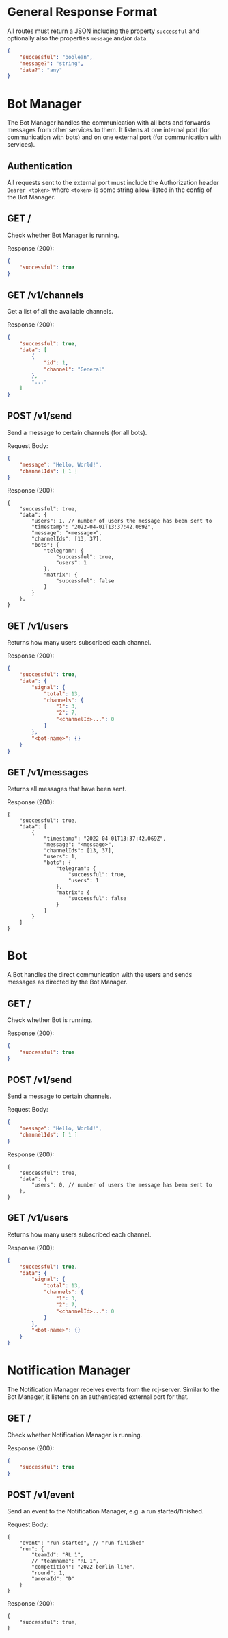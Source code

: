 # General Response Format

All routes must return a JSON including the property `successful` and optionally also the properties `message` and/or `data`.

```json
{
    "successful": "boolean",
    "message?": "string",
    "data?": "any"
}
```

# Bot Manager

The Bot Manager handles the communication with all bots and forwards messages from other services to them.
It listens at one internal port (for communication with bots) and on one external port (for communication with services).

## Authentication

All requests sent to the external port must include the Authorization header `Bearer <token>` where `<token>` is some string allow-listed in the config of the Bot Manager.

## GET /

Check whether Bot Manager is running.

Response (200):

```json
{
    "successful": true
}
```

## GET /v1/channels

Get a list of all the available channels.

Response (200):

```json
{
    "successful": true,
    "data": [
        {
            "id": 1,
            "channel": "General"
        },
        "..."
    ]
}
```

## POST /v1/send

Send a message to certain channels (for all bots).

Request Body:

```json
{
    "message": "Hello, World!",
    "channelIds": [ 1 ]
}
```

Response (200):

```jsonc
{
    "successful": true,
    "data": {
        "users": 1, // number of users the message has been sent to
        "timestamp": "2022-04-01T13:37:42.069Z",
        "message": "<message>",
        "channelIds": [13, 37],
        "bots": {
            "telegram": {
                "successful": true,
                "users": 1
            },
            "matrix": {
                "successful": false
            }
        }
    },
}
```

## GET /v1/users

Returns how many users subscribed each channel.

Response (200):

```json
{
    "successful": true,
    "data": {
        "signal": {
            "total": 13,
            "channels": {
                "1": 3,
                "2": 7,
                "<channelId>...": 0
            }
        },
        "<bot-name>": {}
    }
}
```

## GET /v1/messages

Returns all messages that have been sent.

Response (200):

```jsonc
{
    "successful": true,
    "data": [
        {
            "timestamp": "2022-04-01T13:37:42.069Z",
            "message": "<message>",
            "channelIds": [13, 37],
            "users": 1,
            "bots": {
                "telegram": {
                    "successful": true,
                    "users": 1
                },
                "matrix": {
                    "successful": false
                }
            }
        }
    ]
}
```

# Bot

A Bot handles the direct communication with the users and sends messages as directed by the Bot Manager.

## GET /

Check whether Bot is running.

Response (200):

```json
{
    "successful": true
}
```

## POST /v1/send

Send a message to certain channels.

Request Body:

```json
{
    "message": "Hello, World!",
    "channelIds": [ 1 ]
}
```

Response (200):

```jsonc
{
    "successful": true,
    "data": {
        "users": 0, // number of users the message has been sent to
    },
}
```

## GET /v1/users

Returns how many users subscribed each channel.

Response (200):

```json
{
    "successful": true,
    "data": {
        "signal": {
            "total": 13,
            "channels": {
                "1": 3,
                "2": 7,
                "<channelId>...": 0
            }
        },
        "<bot-name>": {}
    }
}
```

# Notification Manager

The Notification Manager receives events from the rcj-server.
Similar to the Bot Manager, it listens on an authenticated external port for that.

## GET /

Check whether Notification Manager is running.

Response (200):

```json
{
    "successful": true
}
```

## POST /v1/event

Send an event to the Notification Manager, e.g. a run started/finished.

Request Body:

```jsonc
{
    "event": "run-started", // "run-finished"
    "run": {
        "teamId": "RL 1",
        // "teamname": "RL 1",
        "competition": "2022-berlin-line",
        "round": 1,
        "arenaId": "D"
    }
}
```

Response (200):

```jsonc
{
    "successful": true,
}
```
